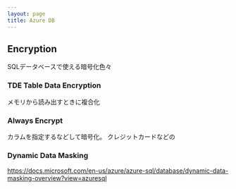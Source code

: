 ```yaml
---
layout: page
title: Azure DB
---
```


## Encryption

SQLデータベースで使える暗号化色々

### TDE Table Data Encryption

メモリから読み出すときに複合化

### Always Encrypt

カラムを指定するなどして暗号化。
クレジットカードなどの

### Dynamic Data Masking


https://docs.microsoft.com/en-us/azure/azure-sql/database/dynamic-data-masking-overview?view=azuresql

